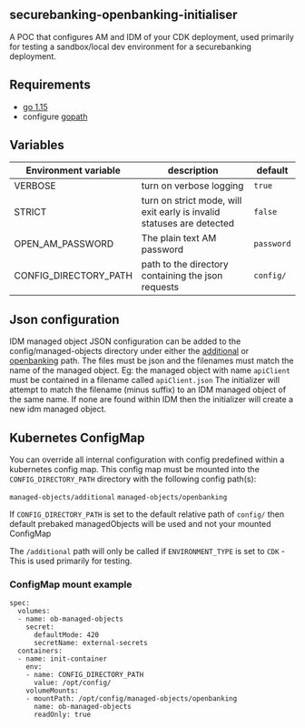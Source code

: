 ## securebanking-openbanking-initialiser
A POC that configures AM and IDM of your CDK deployment, used primarily for testing a sandbox/local dev environment for a securebanking deployment.

## Requirements

- [go 1.15](https://golang.org/doc/install)
- configure [gopath](https://golang.org/doc/gopath_code.html#GOPATH)

## Variables

| Environment variable  | description | default |
|-----------------------|-------------|---------|
| VERBOSE               | turn on verbose logging | `true` |
| STRICT                | turn on strict mode, will exit early is invalid statuses are detected | `false` |
| OPEN_AM_PASSWORD      | The plain text AM password | `password` |
| CONFIG_DIRECTORY_PATH | path to the directory containing the json requests | `config/` |

## Json configuration
IDM managed object JSON configuration can be added to the config/managed-objects directory under either the [additional](./config/managed-objects/additional) or [openbanking](./config/managed-objects/openbanking) path. The files must be json and the filenames must match the name of the managed object.
Eg: the managed object with name `apiClient` must be contained in a filename called `apiClient.json`
The initializer will attempt to match the filename (minus suffix) to an IDM managed object of the same name. If none are found within IDM then the initializer will create a new idm managed object.

## Kubernetes ConfigMap
You can override all internal configuration with config predefined within a kubernetes config map. This config map must be mounted into the `CONFIG_DIRECTORY_PATH` directory with the following config path(s):

`managed-objects/additional`
`managed-objects/openbanking`

If `CONFIG_DIRECTORY_PATH` is set to the default relative path of `config/` then default prebaked managedObjects will be used and not your mounted ConfigMap

The `/additional` path will only be called if `ENVIRONMENT_TYPE` is set to `CDK` - This is used primarily for testing.

### ConfigMap mount example

```
spec:
  volumes:
  - name: ob-managed-objects
    secret:
      defaultMode: 420
      secretName: external-secrets
  containers:
  - name: init-container
    env:
    - name: CONFIG_DIRECTORY_PATH
      value: /opt/config/
    volumeMounts:
    - mountPath: /opt/config/managed-objects/openbanking
      name: ob-managed-objects
      readOnly: true

```